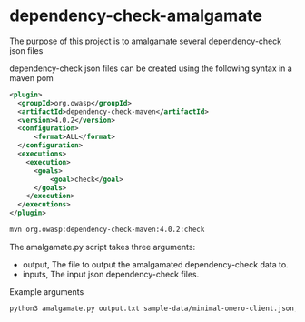 # dependency-check-amalgamate
The purpose of this project is to amalgamate several dependency-check json files

dependency-check json files can be created using the following syntax in a maven pom

```xml
<plugin>
  <groupId>org.owasp</groupId>
  <artifactId>dependency-check-maven</artifactId>
  <version>4.0.2</version>
  <configuration>
      <format>ALL</format>
  </configuration>
  <executions>
    <execution>
      <goals>
          <goal>check</goal>
      </goals>
    </execution>
  </executions>
</plugin>
```

```bash
mvn org.owasp:dependency-check-maven:4.0.2:check
```

The amalgamate.py script takes three arguments:

- output, The file to output the amalgamated dependency-check data to.  
- inputs, The input json dependency-check files.  

Example arguments

```bash
python3 amalgamate.py output.txt sample-data/minimal-omero-client.json,sample-data/simplewebframework.json
```

  



